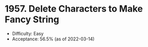 # 1957. Delete Characters to Make Fancy String
- Difficulty: Easy
- Acceptance: 56.5% (as of 2022-03-14)
